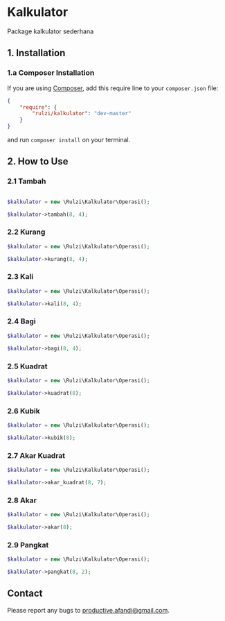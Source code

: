 # Kalkulator

Package kalkulator sederhana

## 1. Installation

### 1.a Composer Installation

If you are using [Composer](https://getcomposer.org), add this require line to your `composer.json` file:

```json
{
    "require": {
        "rulzi/kalkulator": "dev-master"
    }
}
```

and run `composer install` on your terminal.

## 2. How to Use

### 2.1 Tambah

```php

$kalkulator = new \Rulzi\Kalkulator\Operasi();

$kalkulator->tambah(8, 4);

```

### 2.2 Kurang

```php
$kalkulator = new \Rulzi\Kalkulator\Operasi();

$kalkulator->kurang(8, 4);
```

### 2.3 Kali

```php
$kalkulator = new \Rulzi\Kalkulator\Operasi();

$kalkulator->kali(8, 4);
```

### 2.4 Bagi

```php
$kalkulator = new \Rulzi\Kalkulator\Operasi();

$kalkulator->bagi(8, 4);
```

### 2.5 Kuadrat

```php
$kalkulator = new \Rulzi\Kalkulator\Operasi();

$kalkulator->kuadrat(8);
```

### 2.6 Kubik

```php
$kalkulator = new \Rulzi\Kalkulator\Operasi();

$kalkulator->kubik(8);
```

### 2.7 Akar Kuadrat

```php
$kalkulator = new \Rulzi\Kalkulator\Operasi();

$kalkulator->akar_kuadrat(8, 7);
```

### 2.8 Akar

```php
$kalkulator = new \Rulzi\Kalkulator\Operasi();

$kalkulator->akar(8);
```


### 2.9 Pangkat

```php
$kalkulator = new \Rulzi\Kalkulator\Operasi();

$kalkulator->pangkat(8, 2);
```


## Contact

Please report any bugs to productive.afandi@gmail.com.